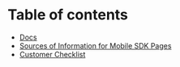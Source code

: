 # Table of contents

* [Docs](README.md)
* [Sources of Information for Mobile SDK Pages](sources-of-information-for-mobile-sdk-pages.md)
* [Customer Checklist](customer-checklist.md)

